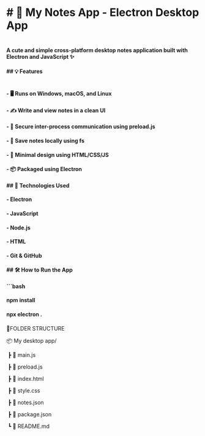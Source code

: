 # \# 📝 My Notes App - Electron Desktop App

# 

#### A cute and simple cross-platform desktop notes application built with Electron and JavaScript ✨

#### 

#### \## 💡 Features

# 

#### \- 🖥️ Runs on Windows, macOS, and Linux

#### \- ✍️ Write and view notes in a clean UI

#### \- 🔐 Secure inter-process communication using preload.js

#### \- 💾 Save notes locally using fs

#### \- 🎨 Minimal design using HTML/CSS/JS

#### \- 📦 Packaged using Electron

#### 

#### \## 🚀 Technologies Used

#### 

#### \- Electron

#### \- JavaScript

#### \- Node.js

#### \- HTML

#### \- Git \& GitHub

#### 

#### \## 🛠 How to Run the App

#### 

#### ```bash

#### npm install

#### npx electron .

#### 



📂FOLDER STRUCTURE

📦 My desktop app/

 ┣ 📄 main.js

 ┣ 📄 preload.js

 ┣ 📄 index.html

 ┣ 📄 style.css

 ┣ 📄 notes.json

 ┣ 📄 package.json

 ┗ 📄 README.md

